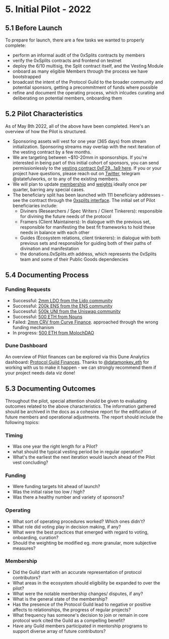 # 5. Initial Pilot - 2022

## 5.1 Before Launch

To prepare for launch, there are a few tasks we wanted to properly complete:

- perform an informal audit of the 0xSplits contracts by members
- verify the 0xSplits contracts and frontend on testnet
- deploy the 6/10 multisig, the Split contract itself, and the Vesting Module
- onboard as many eligible Members through the process we have bootstrapped
- broadcast the intent of the Protocol Guild to the broader community and potential sponsors, getting a precommitment of funds where possible
- refine and document the operating process, which inlcudes curating and deliberating on potential members, onboarding them

## 5.2 Pilot Characteristics

As of May 8th 2022, all of the above have been completed. Here's an overview of how the Pilot is structured.

- Sponsoring assets will vest for one year (365 days) from stream initialization. Sponsoring streams may overlap with the next iteration of the vesting contract by a few months.
- We are targeting between ~$10-20mm in sponsorships. If you're interested in being part of this initial cohort of sponsors, you can send permissionlessly to the [vesting contract 0xF29...1a9 here](https://app.0xsplits.xyz/accounts/0xF29Ff96aaEa6C9A1fBa851f74737f3c069d4f1a9/). If you or your project have questions, please reach out on [Twitter](https://twitter.com/statefulworks), telegram @statefulworks, or to any of the existing members.
- We will plan to update [membership](https://protocol-guild.readthedocs.io/en/latest/9-membership.html#member-list) and [weights](https://protocol-guild.readthedocs.io/en/latest/9-membership.html#addresses-and-weights) ideally once per quarter, barring any special cases.
- The beneficiary split has been launched with 111 beneficiary addresses - see the contract through the [0xsplits interface](https://app.0xsplits.xyz/accounts/0x84af3D5824F0390b9510440B6ABB5CC02BB68ea1/). The initial set of Pilot beneficiaries include:
  - Diviners (Researchers / Spec Writers / Client Tinkerers): responsible for divining the future needs of the protocol
  - Framers (Client Maintainers): In dialogue with the previous set, responsible for manifesting the best fit frameworks to hold these needs in balance with each other
  - Guides (Ecosystem relations, client tinkerers): in dialogue with both previous sets and responsible for guiding both of their paths of divination and manifestation 
  - the donations.0xSplits.eth address, which represents the 0xSplits team and some of their Public Goods dependencies

## 5.4 Documenting Process

### Funding Requests

* Successful: [2mm LDO from the Lido community](https://research.lido.fi/t/proposal-to-fund-the-protocol-guild-pilot-via-a-lido-grant/2016)
* Successful: [200k ENS from the ENS community](https://discuss.ens.domains/t/ep13-executable-support-the-protocol-guild-pilot/12877)
* Successful: [500k UNI from the Uniswap community ](https://gov.uniswap.org/t/governance-proposal-should-the-uniswap-community-participate-in-the-protocol-guild-pilot/16824)
* Successful: [500 ETH from Nouns](https://discourse.nouns.wtf/t/proposal-nouns-funding-the-protocol-guild-pilot/1599)
* Failed: [2mm CRV from Curve Finance](https://gov.curve.fi/t/proposal-to-fund-the-protocol-guild-pilot-via-a-vefunder-gauge/3032). approached through the wrong funding mechanism
* In progress: [500 ETH from MolochDAO](https://forum.daohaus.club/t/grant-proposal-protocol-guild-pilot/11188)

### Dune Dashboard

An overview of Pilot finances can be explored via this Dune Analytics dashboard: [Protocol Guild Finances](https://dune.com/datamonkey_eth/protocol-guild). Thanks to [@datamonkey_eth](https://twitter.com/datamonkey_eth) for working with us to make it happen - we can strongly recommend them if your project needs data viz done!

## 5.3 Documenting Outcomes

Throughout the pilot, special attention should be given to evaluating outcomes related to the above characteristics. The information gathered should be archived in the docs as a cohesive report for the edification of future members and operational adjustments. The  report should include the following topics:

### Timing
  - Was one year the right length for a Pilot? 
  - what should the typical vesting period be in regular operation? 
  - What's the earliest the next iteration would launch ahead of the Pilot vest concluding?

### Funding
  - Were funding targets hit ahead of launch? 
  - Was the initial raise too low / high?
  - Was there a healthy number and variety of sponsors?

### Operating
  - What sort of operating procedures worked? Which ones didn't? 
  - What role did voting play in decision making, if any? 
  - What were the best practices that emerged with regard to voting, onboarding, curation?
  - Should the weighting be modified eg. more granular, more subjective measures?

### Membership
  - Did the Guild start with an accurate representation of protocol contributors? 
  - What areas in the ecosystem should eligibility be expanded to over the pilot?
  - What were the notable membership changes/ disputes, if any?
  - What is the general state of the membership?
  - Has the presence of the Protocol Guild lead to negative or positive affects to relationships, the progress of regular projects?
  - What frequency has someone's decision to join or remain in core protocol work cited the Guild as a compelling benefit?
  - Have any Guild members participated in mentorship programs to support diverse array of future contributors?
